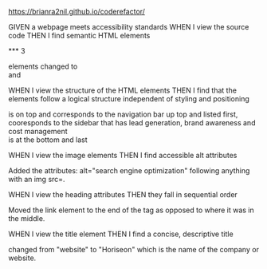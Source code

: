 https://brianra2nil.github.io/coderefactor/



GIVEN a webpage meets accessibility standards
WHEN I view the source code
THEN I find semantic HTML elements

*** 3 <div> elements changed to <nav> <aside> and <footer>

WHEN I view the structure of the HTML elements
THEN I find that the elements follow a logical structure independent of styling and positioning

<nav> is on top and corresponds to the navigation bar up top and listed first, <aside> cooresponds to the sidebar that has lead generation, brand awareness and cost management
<footer> is at the bottom and last


WHEN I view the image elements
THEN I find accessible alt attributes

Added the attributes: alt="search engine optimization" following anything with an img src=.


WHEN I view the heading attributes
THEN they fall in sequential order

Moved the link element to the end of the <head> tag as opposed to where it was in the middle.

WHEN I view the title element
THEN I find a concise, descriptive title

changed from "website" to "Horiseon" which is the name of the company or website.